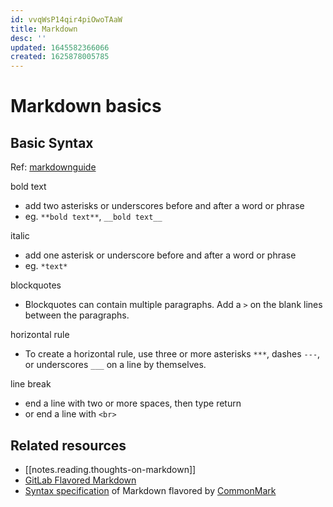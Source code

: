 ```yaml
---
id: vvqWsP14qir4piOwoTAaW
title: Markdown
desc: ''
updated: 1645582366066
created: 1625878005785
---
```

# Markdown basics

## Basic Syntax
Ref: [markdownguide](https://www.markdownguide.org/basic-syntax/)

bold text
- add two asterisks or underscores before and after a word or phrase
- eg. `**bold text**`, `__bold text__`

italic
- add one asterisk or underscore before and after a word or phrase
- eg. `*text*`

blockquotes
- Blockquotes can contain multiple paragraphs. Add a `>` on the blank lines between the paragraphs.

horizontal rule
- To create a horizontal rule, use three or more asterisks `***`, dashes `---`, or underscores `___` on a line by themselves.

line break
- end a line with two or more spaces, then type return
- or end a line with `<br>`

## Related resources
- [[notes.reading.thoughts-on-markdown]]
- [GitLab Flavored Markdown](https://docs.gitlab.com/ee/user/markdown.html)
- [Syntax specification](https://spec.commonmark.org/) of Markdown flavored by [CommonMark](https://commonmark.org/)